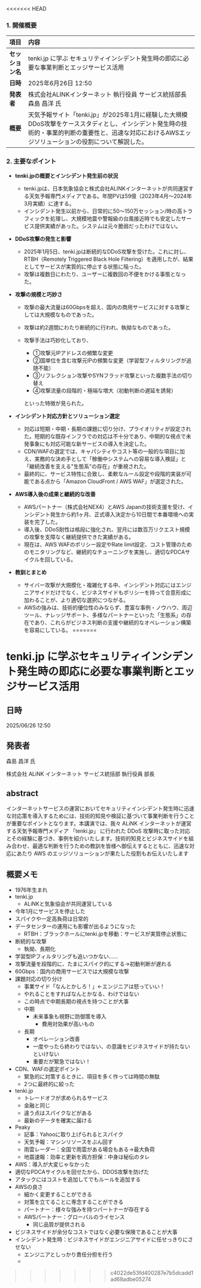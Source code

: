 <<<<<<< HEAD
### 1. 開催概要
| 項目 | 内容 |
| :--- | :---------- |
| **セッション名** | tenki.jp に学ぶ セキュリティインシデント発生時の即応に必要な事業判断とエッジサービス活用 |
| **日時** | 2025年6月26日  12:50|
| **発表者** | 株式会社ALINKインターネット 執行役員 サービス統括部長 森島 昌洋 氏 |
| **概要** | 天気予報サイト「tenki.jp」が2025年1月に経験した大規模DDoS攻撃をケーススタディとし、インシデント発生時の技術的・事業的判断の重要性と、迅速な対応におけるAWSエッジソリューションの役割について解説した。 |

### 2. 主要なポイント

* **tenki.jpの概要とインシデント発生前の状況**
    * tenki.jpは、日本気象協会と株式会社ALINKインターネットが共同運営する天気予報専門メディアである。年間PVは59億（2023年4月～2024年3月実績）に達する。
    * インシデント発生以前から、日常的に50～150万セッション/時の高トラフィックを処理し、大規模地震や警報級の台風接近時でも安定したサービス提供実績があった。システムは元々脆弱だったわけではない。

* **DDoS攻撃の発生と影響**
    * 2025年1月5日、tenki.jpは断続的なDDoS攻撃を受けた。これに対し、RTBH（Remotely Triggered Black Hole Filtering）を適用したが、結果としてサービスが実質的に停止する状態に陥った。
    * 攻撃は複数日にわたり、ユーザーに複数回の不便をかける事態となった。

* **攻撃の規模と巧妙さ**
    * 攻撃の最大流量は60Gbpsを超え、国内の商用サービスに対する攻撃としては大規模なものであった。
    * 攻撃は約2週間にわたり断続的に行われ、執拗なものであった。
    * 攻撃手法は巧妙化しており、
      * ①攻撃元IPアドレスの頻繁な変更
      * ②国単位を含む攻撃元IPの頻繁な変更（学習型フィルタリングが追随不能）
      * ③リフレクション攻撃やSYNフラッド攻撃といった複数手法の切り替え
      * ④攻撃流量の段階的・極端な増大（初動判断の遅延を誘発）
      
      といった特徴が見られた。

* **インシデント対応方針とソリューション選定**
    * 対応は短期・中期・長期の課題に切り分け、プライオリティが設定された。短期的な既存インフラでの対応は不十分であり、中期的な視点で未発事象にも対応可能な新サービスの導入を決定した。
    * CDN/WAFの選定では、キャパシティやコスト等の一般的な項目に加え、実務的な決め手として「稼働中システムへの容易な導入検証」と「継続改善を支える"生態系"の存在」が重視された。
    * 最終的に、サービス特性に合致し、柔軟なルール設定や段階的実装が可能である点から「Amazon CloudFront / AWS WAF」が選定された。

* **AWS導入後の成果と継続的な改善**
    * AWSパートナー（株式会社NEX4）とAWS Japanの技術支援を受け、インシデント発生から約1ヶ月、正式導入決定から10日間で本番環境への実装を完了した。
    * 導入後、DDoS耐性は格段に強化され、翌月には数百万リクエスト規模の攻撃を支障なく継続提供できた実績がある。
    * 現在は、AWS WAFのポリシー設定やRate limit設定、コスト管理のためのモニタリングなど、継続的なチューニングを実施し、適切なPDCAサイクルを回している。

* **教訓とまとめ**
    * サイバー攻撃が大規模化・複雑化する中、インシデント対応にはエンジニアサイドだけでなく、ビジネスサイドもポリシーを持って合意形成に加わることが、より適切な選択につながる。
    * AWSの強みは、技術的優位性のみならず、豊富な事例・ノウハウ、周辺ツール、ナレッジサポート、多様なパートナーといった「生態系」の存在であり、これらがビジネス判断の支援や継続的なオペレーション構築を容易にしている。
=======
# tenki.jp に学ぶセキュリティインシデント発生時の即応に必要な事業判断とエッジサービス活用

## 日時
2025/06/26 12:50

## 発表者
森島 昌洋 氏

株式会社 ALiNK インターネット
サービス統括部
執行役員 部長

## abstract
インターネットサービスの運営においてセキュリティインシデント発生時に迅速な対応策を導入するためには、技術的知見や検証に基づいて事業判断を行うことが重要なポイントとなります。本講演では、我々 ALiNK インターネットが運営する天気予報専門メディア 「tenki.jp」 に行われた DDoS 攻撃時に取った対応とその経験に基づき、事例を紹介いたします。技術的知見とビジネスサイドを組み合わせ、最適な判断を行うための教訓を皆様へ御伝えするとともに、迅速な対応にあたり AWS のエッジソリューションが果たした役割もお伝えいたします

## 概要メモ
- 1976年生まれ
- tenki.jp
  - ALiNKと気象協会が共同運営している
- 今年1月にサービスを停止した
- スパイクや一定高負荷は日常的
- データセンターの運用にも影響が出るようになった
  - RTBH：ブラックホールにtenki.jpを移動：サービスが実質停止状態に
- 断続的な攻撃
  - 執拗、長期化
- 学習型IPフィルタリングも追いつかない……
- 攻撃流量を段階的に、たまにスパイク的にする→初動判断が遅れる
- 60Gbps：国内の商用サービスでは大規模な攻撃
- 課題対応の切り分け
  - 事業サイド「なんとかしろ！」←エンジニアは怒っていい！
  - やれることをすればなんとかなる、わけではない
  - この時点で中期長期の視点を持つことが大事
  - 中期
    - 未来事象も視野に防御策を導入
      - 費用対効果が高いもの
  - 長期
    - オペレーション改善
    - 一度やったら終わりではない、の意識をビジネスサイドが持たないといけない
    - 重要だが緊急ではない！
- CDN、WAFの選定ポイント
  - 緊急的に対策するときに、項目を多く作っては時間の無駄
  - 2つに最終的に絞った
- tenki.jp
  - トレードオフが求められるサービス
  - 金融と同じ
  - 違う点はスパイクなどがある
  - 最新のデータを確実に届ける
- Peaky
  - 記事：Yahooに取り上げられるとスパイク
  - 天気予報：マシンリソースをぶん回す
  - 雨雲レーダー：全国で雨雲がある場合もある→最大負荷
  - 地震速報：効率と更新を両方担保：中身は秘伝のタレ
- AWS：導入が大変じゃなかった
- 適切なPDCAサイクルを回せたから、DDOS攻撃を防げた
- アタックにはコストを追加してでもルールを追加する
- AWSの良さ
  - 細かく変更することができる
  - 対策を立てることに専念することができる
  - パートナー：様々な強みを持つパートナーが存在する
  - AWSパートナー：グローバルのライセンス
    - 同じ品質が提供される
- ビジネスサイドが余分なコストではなく必要な保険であることが大事
- インシデント発生時：ビジネスサイドがエンジニアサイドに任せっきりにさせない
  - エンジニアとしっかり責任分担を行う
  - 
>>>>>>> c4022de53fd400287e7b5dcadd1ad68adbe05274
